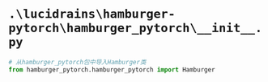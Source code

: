 # `.\lucidrains\hamburger-pytorch\hamburger_pytorch\__init__.py`

```py
# 从hamburger_pytorch包中导入Hamburger类
from hamburger_pytorch.hamburger_pytorch import Hamburger
```